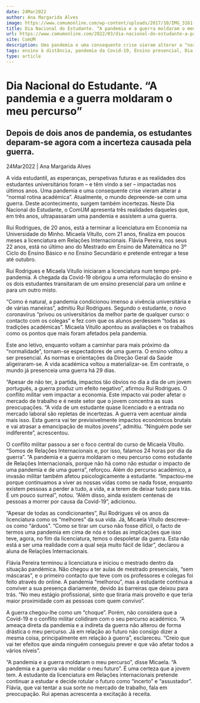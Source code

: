 ```yaml
---
date: 24Mar2022
author: Ana Margarida Alves
image: https://www.comumonline.com/wp-content/uploads/2017/10/IMG_3161-T55-1500x1000.jpg
title: Dia Nacional do Estudante. “A pandemia e a guerra moldaram o meu percurso”
url: https://www.comumonline.com/2022/03/dia-nacional-do-estudante-a-pandemia-e-a-guerra-moldaram-o-meu-percurso/
site: ComUM
description: Uma pandemia e uma consequente crise vieram alterar a "normal rotina académica". Atualmente, o mundo depreende-se com uma guerra.
tags: ensino à distância, pandemia da Covid-19, Ensino presencial, Dia Nacional do Estudante, Guerra entre Rússia e Ucrânia, Rui Rodrigues, Micaela Vitullo, Flávia Pereira, Incerteza
type: article
---
```



# Dia Nacional do Estudante. “A pandemia e a guerra moldaram o meu percurso”

## Depois de dois anos de pandemia, os estudantes deparam-se agora com a incerteza causada pela guerra.

24Mar2022 | Ana Margarida Alves

A vida estudantil, as esperanças, perspetivas futuras e as realidades dos estudantes universitários foram – e têm vindo a ser – impactadas nos últimos anos. Uma pandemia e uma consequente crise vieram alterar a “normal rotina académica”. Atualmente, o mundo depreende-se com uma guerra. Deste acontecimento, surgem também incertezas. Neste Dia Nacional do Estudante, o ComUM apresenta três realidades daqueles que, em três anos, ultrapassaram uma pandemia e assistem a uma guerra.

Rui Rodrigues, de 20 anos, está a terminar a licenciatura em Economia na Universidade do Minho. Micaela Vitullo, com 21 anos, finaliza em poucos meses a licenciatura em Relações Internacionais. Flávia Pereira, nos seus 22 anos, está no último ano do Mestrado em Ensino de Matemática no 3º Ciclo do Ensino Básico e no Ensino Secundário e pretende entregar a tese até outubro.

Rui Rodrigues e Micaela Vitullo iniciaram a licenciatura num tempo pré-pandemia. A chegada da Covid-19 obrigou a uma reformulação do ensino e os dois estudantes transitaram de um ensino presencial para um online e para um outro misto.

“Como é natural, a pandemia condicionou imenso a vivência universitária e de várias maneiras”, admitiu Rui Rodrigues. Segundo o estudante, o novo coronavírus “privou os universitários da melhor parte de qualquer curso: o contacto com os colegas” e fez com que os alunos perdessem “todas as tradições académicas”. Micaela Vitullo apontou as avaliações e os trabalhos como os pontos que mais foram afetados pela pandemia.

Este ano letivo, enquanto voltam a caminhar para mais próximo da “normalidade”, tornam-se espectadores de uma guerra. O ensino voltou a ser presencial. As normas e orientações da Direção Geral da Saúde aligeiraram-se. A vida académica voltou a materializar-se. Em contraste, o mundo já presenceia uma guerra há 29 dias.

“Apesar de não ter, à partida, impactos tão óbvios no dia a dia de um jovem português, a guerra produz um efeito negativo”, afirmou Rui Rodrigues. O conflito militar vem impactar a economia. Este impacto vai poder afetar o mercado de trabalho e é neste setor que o jovem concentra as suas preocupações. “A vida de um estudante quase licenciado e a entrada no mercado laboral são repletas de incertezas. A guerra vem acentuar ainda mais isso. Esta guerra vai ter previsivelmente impactos económicos brutais e vai atrasar a emancipação de muitos jovens”, admitiu. “Ninguém pode ser indiferente”, acrescentou.

O conflito militar passou a ser o foco central do curso de Micaela Vitullo. “Somos de Relações Internacionais e, por isso, falamos 24 horas por dia da guerra”. “A pandemia e a guerra moldaram o meu percurso como estudante de Relações Internacionais, porque não há como não estudar o impacto de uma pandemia e de uma guerra”, reforçou. Além do percurso académico, a invasão militar também afetou psicologicamente a estudante. “Impactou-me porque continuamos a viver as nossas vidas como se nada fosse, enquanto existem pessoas a perder a tudo, a vida, e a terem de deixar tudo para trás. É um pouco surreal”, notou. “Além disso, ainda existem centenas de pessoas a morrer por causa da Covid-19”, adicionou.

“Apesar de todas as condicionantes”, Rui Rodrigues vê os anos da licenciatura como os “melhores” da sua vida. Já, Micaela Vitullo descreve-os como “árduos”. “Como se tirar um curso não fosse difícil, o facto de termos uma pandemia em cima de nós e todas as implicações que isso teve, agora, no fim da licenciatura, temos o despoletar da guerra. Esta não está a ser uma realidade com a qual seja muito fácil de lidar”, declarou a aluna de Relações Internacionais.

Flávia Pereira terminou a licenciatura e iniciou o mestrado dentro da situação pandémica. Não chegou a ter aulas de mestrado presenciais, “sem máscaras”, e o primeiro contacto que teve com os professores e colegas foi feito através do online. A pandemia “melhorou”, mas a estudante continua a conviver a sua presença diariamente, devido às barreiras que deixou para trás. “No meu estágio profissional, sinto que tiraria mais proveito e que teria maior proximidade com as pessoas com quem convivo”.

A guerra chegou-lhe como um “choque”. Porém, não considera que a Covid-19 e o conflito militar colidiram com o seu percurso académico. “A ameaça direta da pandemia e a indireta da guerra não alterou de forma drástica o meu percurso. Já em relação ao futuro não consigo dizer a mesma coisa, principalmente em relação à guerra”, esclareceu. “Creio que vai ter efeitos que ainda ninguém conseguiu prever e que vão afetar todos a vários níveis”.

“A pandemia e a guerra moldaram o meu percurso”, disse Micaela. “A pandemia e a guerra vão moldar o meu futuro”. É uma certeza que a jovem tem. A estudante da licenciatura em Relações internacionais pretende continuar a estudar e decide rotular o futuro como “incerto” e “assustador”. Flávia, que vai tentar a sua sorte no mercado de trabalho, fala em preocupação. Rui apenas acrescenta a excitação à receita.

